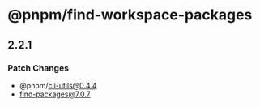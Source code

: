 # @pnpm/find-workspace-packages

## 2.2.1
### Patch Changes

  - @pnpm/cli-utils@0.4.4
  - find-packages@7.0.7
